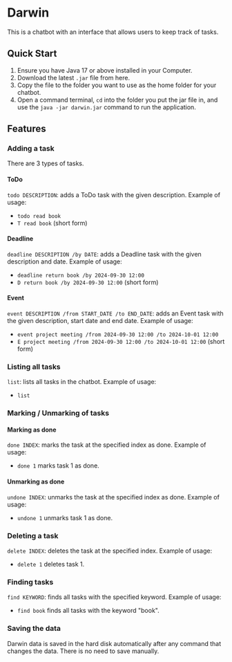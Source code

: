 # Darwin

This is a chatbot with an interface that allows users to keep track of tasks.

## Quick Start

1. Ensure you have Java 17 or above installed in your Computer.
2. Download the latest `.jar` file from here.
3. Copy the file to the folder you want to use as the home folder for your chatbot.
4. Open a command terminal, `cd` into the folder you put the jar file in, and use the `java -jar darwin.jar` command to run the application.

## Features
### Adding a task
There are 3 types of tasks.
#### ToDo
`todo DESCRIPTION`: adds a ToDo task with the given description.
Example of usage:
- `todo read book`
- `T read book` (short form)
#### Deadline
`deadline DESCRIPTION /by DATE`: adds a Deadline task with the given description and date.
Example of usage:
- `deadline return book /by 2024-09-30 12:00`
- `D return book /by 2024-09-30 12:00` (short form)
#### Event
`event DESCRIPTION /from START_DATE /to END_DATE`: adds an Event task with the given description, start date and end date.
Example of usage:
- `event project meeting /from 2024-09-30 12:00 /to 2024-10-01 12:00`
- `E project meeting /from 2024-09-30 12:00 /to 2024-10-01 12:00` (short form)

### Listing all tasks
`list`: lists all tasks in the chatbot.
Example of usage:
- `list`

### Marking / Unmarking of tasks
#### Marking as done
`done INDEX`: marks the task at the specified index as done.
Example of usage:
- `done 1` marks task 1 as done.

#### Unmarking as done
`undone INDEX`: unmarks the task at the specified index as done.
Example of usage:
- `undone 1` unmarks task 1 as done.

### Deleting a task
`delete INDEX`: deletes the task at the specified index.
Example of usage:
- `delete 1` deletes task 1.

### Finding tasks
`find KEYWORD`: finds all tasks with the specified keyword.
Example of usage:
- `find book` finds all tasks with the keyword "book".

### Saving the data
Darwin data is saved in the hard disk automatically after any command that changes the data. There is no need to save manually.